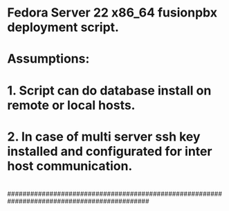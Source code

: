 ####
# Fedora Server 22 x86_64 fusionpbx deployment script.
# Assumptions:
# 1. Script can do database install on remote or local hosts.
# 2. In case of multi server ssh key installed and configurated for inter host communication.
# 
#
#
#
#
#
#
#
#
#
#
#
#############################################################################################
